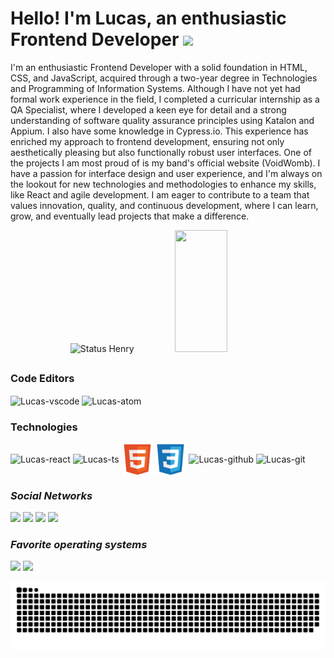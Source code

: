 <h1 align="left">Hello! I'm Lucas, an enthusiastic Frontend Developer <img src="https://raw.githubusercontent.com/kaueMarques/kaueMarques/master/hi.gif" height="30px"></h1>
<p>I'm an enthusiastic Frontend Developer with a solid foundation in HTML, CSS, and JavaScript, acquired through a two-year degree in Technologies and Programming of Information Systems. Although I have not yet had formal work experience in the field, I completed a curricular internship as a QA Specialist, where I developed a keen eye for detail and a strong understanding of software quality assurance principles using Katalon and Appium. I also have some knowledge in Cypress.io. This experience has enriched my approach to frontend development, ensuring not only aesthetically pleasing but also functionally robust user interfaces. One of the projects I am most proud of is my band's official website (VoidWomb). I have a passion for interface design and user experience, and I'm always on the lookout for new technologies and methodologies to enhance my skills, like React and agile development. I am eager to contribute to a team that values innovation, quality, and continuous development, where I can learn, grow, and eventually lead projects that make a difference.</p>

<div align="center">  
  <img width="49%" height="195px" src="https://github-readme-stats.vercel.app/api?username=ludvikcruz&show_icons=true&count_private=true&hide_border=true&theme=tokyonight&bg_color=0d1117&hide_rank=true" alt="Status Henry" /> 
  <img width="41%" height="195px" src="https://github-readme-stats.vercel.app/api/top-langs/?username=ludvikcruz&layout=compact&hide_border=true&theme=tokyonight&bg_color=0d1117" />
</div>

##

<h3>Code Editors</h3>

<div style="display: inline_block">
  <img align="center" alt="Lucas-vscode" height="50" src="https://cdn.jsdelivr.net/gh/devicons/devicon/icons/vscode/vscode-original.svg" />
  <img align="center" alt="Lucas-atom" height="50" src="https://cdn.jsdelivr.net/gh/devicons/devicon/icons/atom/atom-original.svg" />
</div>

<h3>Technologies</h3>
 
<div style="display: inline_block">
  <!--<img align="center" alt="Henry-Js" height="30" width="40" src="https://raw.githubusercontent.com/devicons/devicon/master/icons/javascript/javascript-plain.svg">-->
  <img align="center" alt="Lucas-react" height="50" src="https://cdn.jsdelivr.net/gh/devicons/devicon/icons/react/react-original.svg" />
  <img align="center" alt="Lucas-ts" height="50" src="https://cdn.jsdelivr.net/gh/devicons/devicon/icons/typescript/typescript-original.svg" />
  <img align="center" alt="Lucas-HTML" height="50" src="https://raw.githubusercontent.com/devicons/devicon/master/icons/html5/html5-original.svg">
  <img align="center" alt="Lucas-CSS" height="50" src="https://raw.githubusercontent.com/devicons/devicon/master/icons/css3/css3-original.svg">
    <img align="center" alt="Lucas-github" height="50" src="https://cdn.jsdelivr.net/gh/devicons/devicon/icons/github/github-original.svg" />
    <img align="center" alt="Lucas-git" height="50" src="https://cdn.jsdelivr.net/gh/devicons/devicon/icons/git/git-original.svg" />
  <!--<img align="center" alt="Henry-Python" height="30" width="40" src="https://raw.githubusercontent.com/devicons/devicon/master/icons/python/python-original.svg">-->
</div>
 
<div> 
  <a><h3><i>Social Networks</i></h3></a>
  <p><a href="https://www.instagram.com/lucascruzdev/" target="_blank"><img src="https://img.shields.io/badge/-Instagram-%23E4405F?style=for-the-badge&logo=instagram&logoColor=white" target="_blank"></a>
 	<a href="https://www.twitch.tv/lucascruzdeveloper" target="_blank"><img src="https://img.shields.io/badge/Twitch-9146FF?style=for-the-badge&logo=twitch&logoColor=white" target="_blank"></a>
  <a href="https://www.linkedin.com/in/lucas-cruz-315231194/" target="_blank"><img src="https://img.shields.io/badge/-LinkedIn-%230077B5?style=for-the-badge&logo=linkedin&logoColor=white" target="_blank"></a>
  <a href="https://github.com/ludvikcruz" target="_blank"><img src="https://img.shields.io/badge/GitHub-100000?style=for-the-badge&logo=github&logoColor=white" target="_blank"></a></p>
  
  <a><h3><i>Favorite operating systems</i></h3></a>
    <a href="https://www.microsoft.com/pt-pt/" target="_blank"><img src="https://img.shields.io/badge/Windows%20-0CC1F3?style=for-the-badge&logo=windows&logoColor=white" target="_blank"></a>
    <a href="[https://www.kali.org/](https://zorin.com/os/)" target="_blank"><img src="https://img.shields.io/badge/Zorin%20OS-0CC1F3?style=for-the-badge&logo=zorin&logoColor=white" target="_blank"></a>
</div>

<!--
<h3>Profile Views</h3>

![](https://komarev.com/ghpvc/?username=henriqueolivgp&style=plastic)
-->

<picture>
  <source media="(prefers-color-scheme: dark)" srcset="https://github.com/ludvikcruz/ludvikcruz/blob/output/github-contribution-grid-snake-dark.svg">
  <source media="(prefers-color-scheme: light)" srcset="https://github.com/ludvikcruz/ludvikcruz/blob/output/github-contribution-grid-snake.svg">
  <img alt="git hub Snack" src="https://github.com/ludvikcruz/ludvikcruz/blob/output/github-contribution-grid-snake.svg">
</picture>
